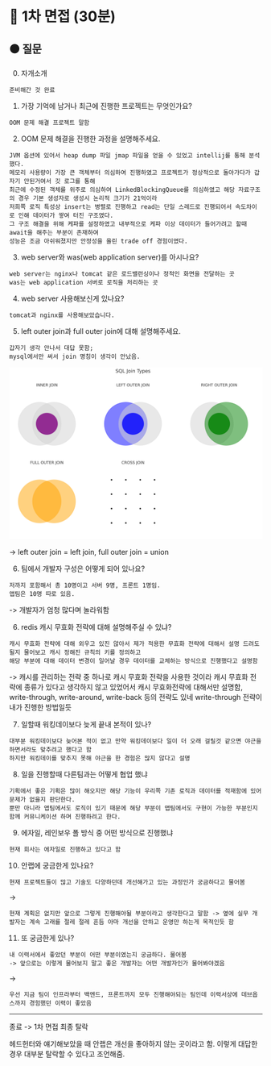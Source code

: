 # 🔴 1차 면접 (30분)

## 🟠 질문

0. 자개소개
```text
준비해간 것 완료
```

1. 가장 기억에 남거나 최근에 진행한 프로젝트는 무엇인가요?
```text
OOM 문제 해결 프로젝트 말함
```

2. OOM 문제 해결을 진행한 과정을 설명해주세요.
```text
JVM 옵션에 있어서 heap dump 파일 jmap 파일을 얻을 수 있었고 intellij를 통해 분석했다.
메모리 사용량이 가장 큰 객체부터 의심하여 진행하였고 프로젝트가 정상적으로 돌아가다가 갑자기 안된거여서 깃 로그를 통해
최근에 수정된 객체를 위주로 의심하여 LinkedBlockingQueue를 의심하였고 해당 자료구조의 경우 기본 생성자로 생성시 논리적 크기가 21억이라
저희쪽 로직 특성상 insert는 병렬로 진행하고 read는 단일 스레드로 진행되어서 속도차이로 인해 데이터가 쌓여 터진 구조였다.
그 구조 해결을 위해 케파를 설정하였고 내부적으로 케파 이상 데이터가 들어가려고 할때 await을 해주는 부분이 존재하여
성능은 조금 아쉬워졌지만 안정성을 올린 trade off 경험이였다.
```

3. web server와 was(web application server)를 아시나요?
```text
web server는 nginx나 tomcat 같은 로드밸런싱이나 정적인 화면을 전달하는 곳
was는 web application 서버로 로직을 처리하는 곳
```

4. web server 사용해보신게 있나요?
```text
tomcat과 nginx를 사용해보았습니다.
```

5. left outer join과 full outer join에 대해 설명해주세요.
```text
갑자기 생각 안나서 대답 못함;
mysql에서만 써서 join 명칭이 생각이 안났음.
```

![img_1.png](img_1.png)

-> left outer join = left join, full outer join = union

6. 팀에서 개발자 구성은 어떻게 되어 있나요?
```text
저까지 포함해서 총 10명이고 서버 9명, 프론트 1명임.
앱팀은 10명 따로 있음.
```
-> 개발자가 엄청 많다며 놀라워함

6. redis 캐시 무효화 전략에 대해 설명해주실 수 있냐? 
```text
캐시 무효화 전략에 대해 외우고 있진 않아서 제가 적용한 무효화 전략에 대해서 설명 드려도 될지 물어보고 캐시 정해진 규칙의 키를 정의하고
해당 부분에 대해 데이터 변경이 일어날 경우 데이터를 교체하는 방식으로 진행했다고 설명함
```

-> 캐시를 관리하는 전략 중 하나로 캐시 무효화 전략을 사용한 것이라 캐시 무효화 전략에 종류가 있다고 생각하지 않고 있었어서 캐시 무효화전략에 대해서만 설명함, write-through, write-around, write-back 등의 전략도 있네 write-through 전략이 내가 진행한 방법일듯

7. 일할때 워킹데이보다 늦게 끝내 본적이 있나? 
```text
대부분 워킹데이보다 늦어본 적이 없고 만약 워킹데이보다 일이 더 오래 걸릴것 같으면 야근을 하면서라도 맞추려고 했다고 함 
하지만 워킹데이를 맞추지 못해 야근을 한 경험은 많지 않다고 설명
```

8. 일을 진행할때 다른팀과는 어떻게 협업 했냐
```text
기획에서 좋은 기획은 많이 해오지만 해당 기능이 우리쪽 기존 로직과 데이터를 적재함에 있어 문제가 없을지 판단한다.
뿐만 아니라 앱팀에서도 로직이 있기 때문에 해당 부분이 앱팀에서도 구현이 가능한 부분인지 함께 커뮤니케이션 하며 진행하려고 한다.
```

9. 에자일, 레인보우 폴 방식 중 어떤 방식으로 진행했냐
```text
현재 회사는 에자일로 진행하고 있다고 함
```

10. 안랩에 궁금한게 있나요?
```text
현재 프로젝트들이 많고 기술도 다양하던데 개선해가고 있는 과정인가 궁금하다고 물어봄
```
->
```text
현재 계획은 없지만 앞으로 그렇게 진행해야될 부분이라고 생각한다고 말함 -> 옆에 실무 개발자는 계속 고래를 절레 절레 흔듬 아마 개선을 안하고 운영만 하는게 목적인듯 함
```

11. 또 궁금한게 있나?
```text
내 이력서에서 좋았던 부분이 어떤 부분이였는지 궁금하다. 물어봄
-> 앞으로는 이렇게 물어보지 말고 좋은 개발자는 어떤 개발자인가 물어봐야겠음
```

-> 
```text
우선 지금 팀이 인프라부터 백엔드, 프론트까지 모두 진행해야되는 팀인데 이력서상에 데브옵스까지 경험했던 이력이 좋았음
```

---

종료 -> 1차 면접 최종 탈락

헤드헌터와 얘기해보았을 때 안랩은 개선을 좋아하지 않는 곳이라고 함. 이렇게 대답한 경우 대부분 탈락할 수 있다고 조언해줌.